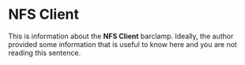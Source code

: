 # NFS Client

This is information about the **NFS Client** barclamp. Ideally, the author provided some information that is 
useful to know here and you are not reading this sentence.
